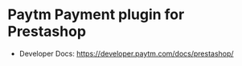 # Paytm Payment plugin for Prestashop
* Developer Docs: https://developer.paytm.com/docs/prestashop/
